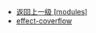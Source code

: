 - [返回上一级 [modules]](page/web前端/工具库/Swiper/swiper-8.4.7/swiper/modules/)
- [effect-coverflow](page/web前端/工具库/Swiper/swiper-8.4.7/swiper/modules/effect-coverflow/)
